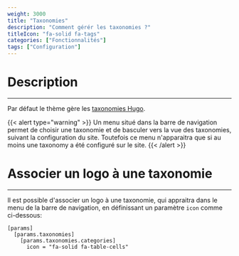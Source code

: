 ```yaml
---
weight: 3000
title: "Taxonomies"
description: "Comment gérér les taxonomies ?"
titleIcon: "fa-solid fa-tags"
categories: ["Fonctionnalités"]
tags: ["Configuration"]
---
```


# Description
---

Par défaut le thème gère les [taxonomies Hugo](https://gohugo.io/content-management/taxonomies#readout).

{{< alert type="warning" >}}
Un menu situé dans la barre de navigation permet de choisir une taxonomie et de basculer vers la vue des taxonomies, suivant la configuration du site. Toutefois ce menu n'apparaitra que si au moins une taxonomy a été configuré sur le site.
{{< /alert >}}

# Associer un logo à une taxonomie
---

Il est possible d'associer un logo à une taxonomie, qui appraitra dans le menu de la barre de navigation, en définissant un paramètre `icon` comme ci-dessous:

```
[params]
  [params.taxonomies]
    [params.taxonomies.categories]
      icon = "fa-solid fa-table-cells"
```
